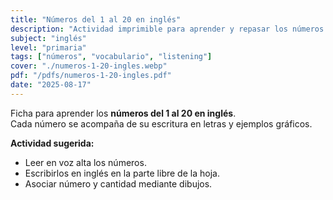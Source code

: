 ```yaml
---
title: "Números del 1 al 20 en inglés"
description: "Actividad imprimible para aprender y repasar los números del 1 al 20 en inglés, con ejemplos gráficos y ejercicios para reforzar vocabulario en primaria."
subject: "inglés"
level: "primaria"
tags: ["números", "vocabulario", "listening"]
cover: "./numeros-1-20-ingles.webp"
pdf: "/pdfs/numeros-1-20-ingles.pdf"
date: "2025-08-17"
---
```


Ficha para aprender los **números del 1 al 20 en inglés**.  
Cada número se acompaña de su escritura en letras y ejemplos gráficos.

**Actividad sugerida:**
- Leer en voz alta los números.  
- Escribirlos en inglés en la parte libre de la hoja.  
- Asociar número y cantidad mediante dibujos.
